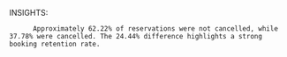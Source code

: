 INSIGHTS:

  
          Approximately 62.22% of reservations were not cancelled, while 37.78% were cancelled. The 24.44% difference highlights a strong booking retention rate.
  

